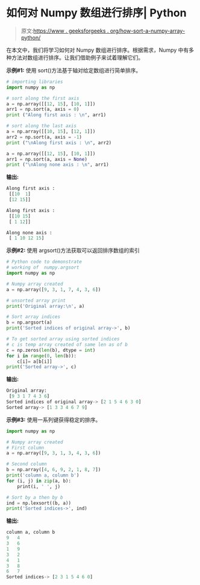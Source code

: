# 如何对 Numpy 数组进行排序| Python

> 原文:[https://www . geeksforgeeks . org/how-sort-a-numpy-array-python/](https://www.geeksforgeeks.org/how-to-sort-a-numpy-array-python/)

在本文中，我们将学习如何对 Numpy 数组进行排序。根据需求，Numpy 中有多种方法对数组进行排序。让我们借助例子来试着理解它们。

**示例#1:** 使用 sort()方法基于轴对给定数组进行简单排序。

```py
# importing libraries
import numpy as np

# sort along the first axis
a = np.array([[12, 15], [10, 1]])
arr1 = np.sort(a, axis = 0)        
print ("Along first axis : \n", arr1)        

# sort along the last axis
a = np.array([[10, 15], [12, 1]])
arr2 = np.sort(a, axis = -1)        
print ("\nAlong first axis : \n", arr2)

a = np.array([[12, 15], [10, 1]])
arr1 = np.sort(a, axis = None)        
print ("\nAlong none axis : \n", arr1)
```

**输出:**

```py
Along first axis : 
 [[10  1]
 [12 15]]

Along first axis : 
 [[10 15]
 [ 1 12]]

Along none axis : 
 [ 1 10 12 15]

```

**示例#2:** 使用 argsort()方法获取可以返回排序数组的索引

```py
# Python code to demonstrate 
# working of  numpy.argsort
import numpy as np

# Numpy array created
a = np.array([9, 3, 1, 7, 4, 3, 6])

# unsorted array print
print('Original array:\n', a)

# Sort array indices
b = np.argsort(a)
print('Sorted indices of original array->', b)

# To get sorted array using sorted indices
# c is temp array created of same len as of b
c = np.zeros(len(b), dtype = int)
for i in range(0, len(b)):
    c[i]= a[b[i]]
print('Sorted array->', c)
```

**输出:**

```py
Original array:
 [9 3 1 7 4 3 6]
Sorted indices of original array-> [2 1 5 4 6 3 0]
Sorted array-> [1 3 3 4 6 7 9]

```

**示例#3:** 使用一系列键获得稳定的排序。

```py
import numpy as np

# Numpy array created
# First column
a = np.array([9, 3, 1, 3, 4, 3, 6])

# Second column 
b = np.array([4, 6, 9, 2, 1, 8, 7]) 
print('column a, column b')
for (i, j) in zip(a, b):
    print(i, ' ', j)

# Sort by a then by b
ind = np.lexsort((b, a)) 
print('Sorted indices->', ind)
```

**输出:**

```py
column a, column b
9   4
3   6
1   9
3   2
4   1
3   8
6   7
Sorted indices-> [2 3 1 5 4 6 0]

```